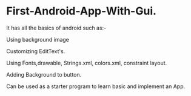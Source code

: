 # First-Android-App-With-Gui.


It has all the basics of android such as:-

Using background image

Customizing EditText's.

Using Fonts,drawable, Strings.xml, colors.xml, constraint layout.

Adding Background to button.


Can be used as a starter program to learn basic and implement an App.





